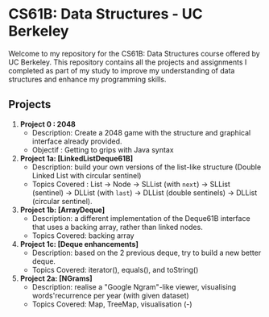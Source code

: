 # CS61B: Data Structures - UC Berkeley

Welcome to my repository for the CS61B: Data Structures course offered by UC Berkeley. This repository contains all the projects and assignments I completed as part of my study to improve my understanding of data structures and enhance my programming skills.

## Projects

1. **Project 0 : 2048**
   - Description: Create a 2048 game with the structure and graphical interface already provided.
   - Objectif : Getting to grips with Java syntax
2. **Project 1a: [LinkedListDeque61B]**
   - Description: build your own versions of the list-like structure (Double Linked List with circular sentinel)
   - Topics Covered : List -> Node -> SLList (with `next`) -> SLList (sentinel) -> DLList (with `last`) -> DLList (double sentinels) -> DLList (circular sentinel).
3. **Project 1b: [ArrayDeque]**
   - Description: a different implementation of the Deque61B interface that uses a backing array, rather than linked nodes.
   - Topics Covered: backing array 
4. **Project 1c: [Deque enhancements]**
   - Description: based on the 2 previous deque, try to build a new better deque.
   - Topics Covered: iterator(), equals(), and toString()
5. **Project 2a: [NGrams]**
   - Description: realise a "Google Ngram"-like viewer, visualising words'recurrence per year (with given dataset)
   - Topics Covered: Map, TreeMap, visualisation (-)
